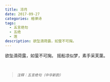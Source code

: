 ```yaml
---
title: 凉月
date: 2017-09-27
categories: 格律诗
tags:
  - 五言绝句
  - 五绝
  - 莲
description: 欲坠滴荷露，如萤不可掬。
---
```


欲坠滴荷露，如萤不可掬。
摇船凉似梦，素手采芙蕖。

<br/>
<blockquote>
<p><small><i>注释：五言绝句（中华新韵）</i></small></p>
</blockquote>